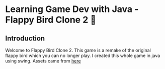 <h1>Learning Game Dev with Java - Flappy Bird Clone 2 🐤</h1>
<h2>Introduction</h2>
<p>Welcome to Flappy Bird Clone 2. This game is a remake of the original flappy bird which you can no longer play. I created this whole game in java using swing. Assets came from <a href="https://github.com/samuelcust/flappy-bird-assets" target="_blank">here</a></p>
